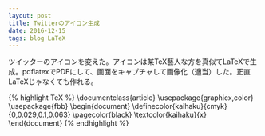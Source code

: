 ```yaml
---
layout: post
title: Twitterのアイコン生成
date: 2016-12-15
tags: blog LaTeX
---
```


ツイッターのアイコンを変えた。アイコンは某TeX藝人な方を真似てLaTeXで生成。pdflatexでPDFにして、画面をキャプチャして画像化（適当）した。正直LaTeXじゃなくても作れる。

{% highlight TeX %}
\documentclass{article}
\usepackage{graphicx,color}
\usepackage{fbb}
\begin{document}
\definecolor{kaihaku}{cmyk}{0,0.029,0.1,0.063}
\pagecolor{black}
\textcolor{kaihaku}{x}
\end{document}
{% endhighlight %}
